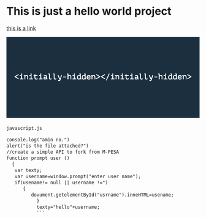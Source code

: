 # This is just a hello world project

[this is a link](example.com)

![image](custom.jpg)


`javascript.js`


```
console.log("amin no.")
alert("is the file attached?")
//create a simple API to fork from M-PESA
function prompt user ()
  {
   var texty;
   var username=window.prompt("enter user name");
   if(usename!= null || username !=")
      {
         dovument.getelementById("usrname").inneHTML=usename;
           }
           texty="hello"+username;
           ```
           
           

